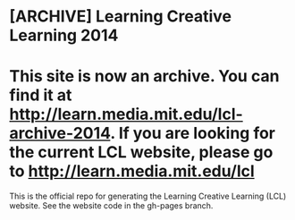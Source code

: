 [ARCHIVE] Learning Creative Learning 2014
==========================
**This site is now an archive.** You can find it at http://learn.media.mit.edu/lcl-archive-2014.
If you are looking for the current LCL website, please go to http://learn.media.mit.edu/lcl
==========================
This is the official repo for generating the Learning Creative Learning (LCL) website. See the website code in the gh-pages branch.
